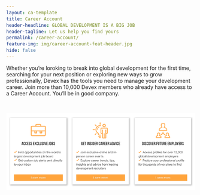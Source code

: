 ```yaml
---
layout: ca-template
title: Career Account
header-headline: GLOBAL DEVELOPMENT IS A BIG JOB
header-tagline: Let us help you find yours
permalink: /career-account/
feature-img: img/career-account-feat-header.jpg
hide: false
---
```



Whether you’re loroking to break into global development for the first time, searching for your next position or exploring new ways to grow professionally, Devex has the tools you need to manage your development career. Join more than 10,000 Devex members who already have access to a Career Account. You’ll be in good company.

&nbsp;

![](/uploads/versions/career-account-features-list---x----979-401x---.png)

&nbsp;

&nbsp;
